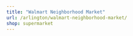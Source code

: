 ```yaml
---
title: "Walmart Neighborhood Market"
url: /arlington/walmart-neighborhood-market/
shop: supermarket
---
```

